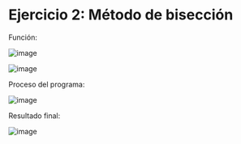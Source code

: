 # Ejercicio 2: Método de bisección

Función:

![image](https://github.com/22030130/Numerical-Methods-/assets/147437999/3ac45bd8-f7be-4ae9-bc5b-3ed6f9268d28)

![image](https://github.com/22030130/Numerical-Methods-/assets/147437999/1dea0e47-4d0f-4c8b-87d2-c47275da8e09)


Proceso del programa:

![image](https://github.com/22030130/Numerical-Methods-/assets/147437999/2440c996-0282-4a46-97d6-50820c7610a7)

Resultado final:

![image](https://github.com/22030130/Numerical-Methods-/assets/147437999/0dbcd7c2-85da-4c19-9115-d2748ee69e8a)


